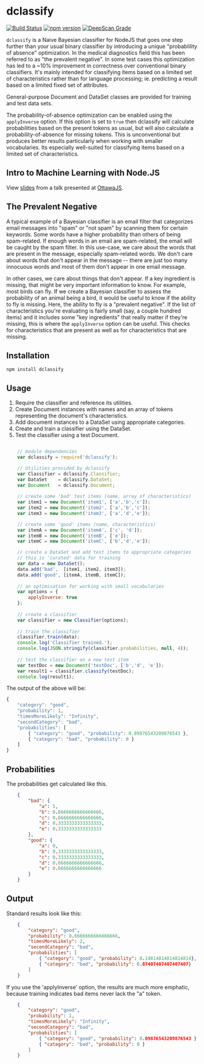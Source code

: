 dclassify
=========

[![Build Status](https://travis-ci.org/73rhodes/dclassify.svg?branch=master)](https://travis-ci.org/73rhodes/dclassify) [![npm version](https://badge.fury.io/js/dclassify.svg)](http://badge.fury.io/js/dclassify) [![DeepScan Grade](https://deepscan.io/api/projects/907/branches/1862/badge/grade.svg)](https://deepscan.io/dashboard/#view=project&pid=907&bid=1862)

`dclassify` is a Naive Bayesian classifier for NodeJS that goes one step further than your
usual binary classifier by introducing a unique "probablility of absence" optimization. In
the medical diagnostics field this has been referred to as "the prevalent negative". In some
test cases this optimization has led to a ~10% improvement in correctness over conventional
binary classifiers. It's mainly intended for classifying items based on a limited set of
characteristics rather than for language processing; ie. predicting a result based on a
limited fixed set of attributes.

General-purpose Document and DataSet classes are provided for training and test data sets.

The probability-of-absence optimization can be enabled using the `applyInverse` option. If
this option is set to `true` then dclassify will calculate probabilities based on
the present tokens as usual, but will also calculate a probability-of-absence for missing
tokens. This is unconventional but produces better results particularly when working with
smaller vocabularies. Its especially well-suited for classifying items based on a limited
set of characteristics.

Intro to Machine Learning with Node.JS
---------------------------------------------
View [slides](http://darrenderidder.github.io/talks/MachineLearning) from a talk presented at [OttawaJS](http://ottawajs.org).

The Prevalent Negative
----------------------
A typical example of a Bayesian classifier is an email filter that categorizes email messages into "spam" or "not spam" by scanning them for certain keywords. Some words have a higher probability than others of being spam-related. If enough words in an email are spam-related, the email will be caught by the spam filter.  In this use-case, we care about the words that are present in the message, especially spam-related words.  We don't care about words that don't appear in the message -- there are just too many innocuous words and most of them don't appear in one email message.

In other cases, we care about things that don't appear. If a key ingredient is missing, that might be very important information to know.  For example, most birds can fly. If we create a Bayesian classifier to assess the probability of an animal being a bird, it would be useful to know if the ability to fly is missing. Here, the ability to fly is a "prevalent negative".  If the list of characteristics you're evaluating is fairly small (say, a couple hundred items) and it includes some "key ingredients" that really matter if they're missing, this is where the `applyInverse` option can be useful. This checks for characteristics that are present as well as for characteristics that are missing.

Installation
------------
`npm install dclassify`

Usage
-----
1. Require the classifier and reference its utilities.
1. Create Document instances with names and an array of tokens representing the document's characteristics.
1. Add document instances to a DataSet using appropriate categories.
1. Create and train a classifier using the DataSet.
1. Test the classifier using a test Document.

``` javascript

    // module dependencies
    var dclassify = require('dclassify');

    // Utilities provided by dclassify
    var Classifier = dclassify.Classifier;
    var DataSet    = dclassify.DataSet;
    var Document   = dclassify.Document;
    
    // create some 'bad' test items (name, array of characteristics)
    var item1 = new Document('item1', ['a','b','c']);
    var item2 = new Document('item2', ['a','b','c']);
    var item3 = new Document('item3', ['a','d','e']);

    // create some 'good' items (name, characteristics)
    var itemA = new Document('itemA', ['c', 'd']);
    var itemB = new Document('itemB', ['e']);
    var itemC = new Document('itemC', ['b','d','e']);

    // create a DataSet and add test items to appropriate categories
    // this is 'curated' data for training
    var data = new DataSet();
    data.add('bad',  [item1, item2, item3]);    
    data.add('good', [itemA, itemB, itemC]);
    
    // an optimisation for working with small vocabularies
    var options = {
        applyInverse: true
    };
    
    // create a classifier
    var classifier = new Classifier(options);
    
    // train the classifier
    classifier.train(data);
    console.log('Classifier trained.');
    console.log(JSON.stringify(classifier.probabilities, null, 4));
    
    // test the classifier on a new test item
    var testDoc = new Document('testDoc', ['b','d', 'e']);    
    var result1 = classifier.classify(testDoc);
    console.log(result1);
```

The output of the above will be:

```javascript
{
    "category": "good",
    "probability": 1,
    "timesMoreLikely": "Infinity",
    "secondCategory": "bad",
    "probabilities": [
        { "category": "good", "probability": 0.09876543209876543 },
        { "category": "bad", "probability": 0 }
    ]
}
```

Probabilities
-------------

The probabilities get calculated like this.

``` json
    {
        "bad": {
            "a": 1,
            "b": 0.6666666666666666,
            "c": 0.6666666666666666,
            "d": 0.3333333333333333,
            "e": 0.3333333333333333
        },
        "good": {
            "a": 0,
            "b": 0.3333333333333333,
            "c": 0.3333333333333333,
            "d": 0.6666666666666666,
            "e": 0.6666666666666666
        }
    }
```

Output
------

Standard results look like this:

``` json
    {
        "category": "good",
        "probability": 0.6666666666666666,
        "timesMoreLikely": 2,
        "secondCategory": "bad",
        "probabilities": [
            { "category": "good", "probability": 0.14814814814814814},
            { "category": "bad", "probability": 0.07407407407407407}
        ]
    }
```

If you use the 'applyInverse' option, the results are much more emphatic, because training
indicates bad items never lack the "a" token.

``` json
    {
        "category": "good",
        "probability": 1,
        "timesMoreLikely": "Infinity",
        "secondCategory": "bad",
        "probabilities": [
            { "category": "good", "probability": 0.09876543209876543 },
            { "category": "bad", "probability": 0 }
        ]
    }
```
